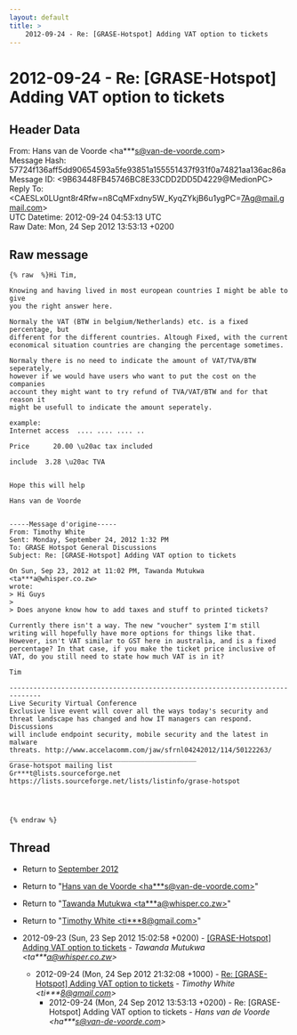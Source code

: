 ```yaml
---
layout: default
title: >
    2012-09-24 - Re: [GRASE-Hotspot] Adding VAT option to tickets
---
```


# 2012-09-24 - Re: [GRASE-Hotspot] Adding VAT option to tickets

## Header Data

From: Hans van de Voorde \<ha***s@van-de-voorde.com\><br>
Message Hash: 57724f136aff5dd90654593a5fe93851a155551437f931f0a74821aa136ac86a<br>
Message ID: \<9B63448FB45746BC8E33CDD2DD5D4229@MedionPC\><br>
Reply To: \<CAESLx0LUgnt8r4Rfw=n8CqMFxdny5W_KyqZYkjB6u1ygPC=7Ag@mail.gmail.com\><br>
UTC Datetime: 2012-09-24 04:53:13 UTC<br>
Raw Date: Mon, 24 Sep 2012 13:53:13 +0200<br>

## Raw message

```
{% raw  %}Hi Tim,

Knowing and having lived in most european countries I might be able to give 
you the right answer here.

Normaly the VAT (BTW in belgium/Netherlands) etc. is a fixed percentage, but 
different for the different countries. Altough Fixed, with the current 
economical situation countries are changing the percentage sometimes.

Normaly there is no need to indicate the amount of VAT/TVA/BTW seperately, 
however if we would have users who want to put the cost on the companies 
account they might want to try refund of TVA/VAT/BTW and for that reason it 
might be usefull to indicate the amount seperately.

example:
Internet access  .... .... .... ..

Price      20.00 \u20ac tax included

include  3.28 \u20ac TVA


Hope this will help

Hans van de Voorde


-----Message d'origine----- 
From: Timothy White
Sent: Monday, September 24, 2012 1:32 PM
To: GRASE Hotspot General Discussions
Subject: Re: [GRASE-Hotspot] Adding VAT option to tickets

On Sun, Sep 23, 2012 at 11:02 PM, Tawanda Mutukwa <ta***a@whisper.co.zw> 
wrote:
> Hi Guys
>
> Does anyone know how to add taxes and stuff to printed tickets?

Currently there isn't a way. The new "voucher" system I'm still
writing will hopefully have more options for things like that.
However, isn't VAT similar to GST here in australia, and is a fixed
percentage? In that case, if you make the ticket price inclusive of
VAT, do you still need to state how much VAT is in it?

Tim

------------------------------------------------------------------------------
Live Security Virtual Conference
Exclusive live event will cover all the ways today's security and
threat landscape has changed and how IT managers can respond. Discussions
will include endpoint security, mobile security and the latest in malware
threats. http://www.accelacomm.com/jaw/sfrnl04242012/114/50122263/
_______________________________________________
Grase-hotspot mailing list
Gr***t@lists.sourceforge.net
https://lists.sourceforge.net/lists/listinfo/grase-hotspot 




{% endraw %}
```

## Thread

+ Return to [September 2012](/archive/2012/09)

+ Return to "[Hans van de Voorde <ha***s<span>@</span>van-de-voorde.com>](/authors/ha___s_at_vandevoorde_com)"
+ Return to "[Tawanda Mutukwa <ta***a<span>@</span>whisper.co.zw>](/authors/ta___a_at_whisper_co_zw)"
+ Return to "[Timothy White <ti***8<span>@</span>gmail.com>](/authors/ti___8_at_gmail_com)"

+ 2012-09-23 (Sun, 23 Sep 2012 15:02:58 +0200) - [[GRASE-Hotspot] Adding VAT option to tickets](/archive/2012/09/843e8fcfd6539006f6d46989136c2dcfd04c59476c907d03b86da7bee0925412) - _Tawanda Mutukwa \<ta***a@whisper.co.zw\>_
  + 2012-09-24 (Mon, 24 Sep 2012 21:32:08 +1000) - [Re: [GRASE-Hotspot] Adding VAT option to tickets](/archive/2012/09/70b793ea36414a9e77b76e58dff932d8e168c7304e257dc126265f4c6bbaeb92) - _Timothy White \<ti***8@gmail.com\>_
    + 2012-09-24 (Mon, 24 Sep 2012 13:53:13 +0200) - Re: [GRASE-Hotspot] Adding VAT option to tickets - _Hans van de Voorde \<ha***s@van-de-voorde.com\>_

